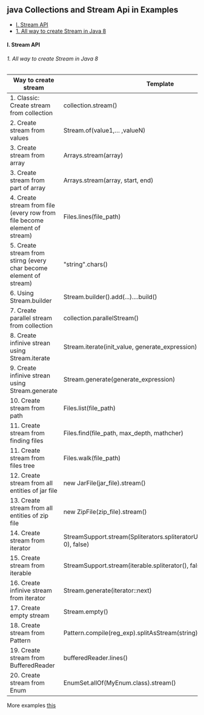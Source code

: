## java Collections and Stream Api in Examples 

- [I. Stream API](#i-stream-api)
- [1. All way to create Stream in Java 8](#1-all-way-to-create-stream-in-java-8)
  
#### I. Stream API

###### 1. All way to create Stream in Java 8

Way to create stream	 | 	Template	 | 	Example
-------------	 | 	-------------	 | 	-------------
1. Classic: Create stream from collection	 | 	collection.stream()	 | 	 Collection<String> collection = Arrays.asList("a1", "a2", "a3");  <br/>     Stream<String> streamFromCollection = collection.stream();
2. Create stream from values	 | 	Stream.of(value1,… ,valueN)	 | 	Stream<String> streamFromValues = Stream.of("a1", "a2", "a3");
3. Create stream from array	 | 	Arrays.stream(array)	 | 	String[] array = {"a1","a2","a3"};   <br/>         Stream<String> streamFromArrays = Arrays.stream(array);        
3. Create stream from part of array	 | 	Arrays.stream(array, start, end)	 | 	String[] array = {"a1","a2","a3"};<br/>              Stream<String> streamFromArrays = Arrays.stream(array, 1, 2);        
4. Create stream from file (every row from file become element of stream)	 | 	Files.lines(file_path)	 | 	Stream<String> streamFromFiles = Files.lines(Paths.get("file.txt"));
5. Create stream from stirng (every char become element of stream)	 | 	"string".chars()	 | 	IntStream streamFromString = "123".chars();
6. Using Stream.builder	 | 	Stream.builder().add(...)....build()	 | 	Stream.builder().add("a1").add("a2").add("a3").build();
7. Create parallel stream from collection	 | 	collection.parallelStream()	 | 	Stream<String> stream = collection.parallelStream();
8. Create infinive strean using Stream.iterate	 | 	Stream.iterate(init_value, generate_expression)	 | 	Stream<Integer> streamFromIterate = Stream.iterate(1, n -> n + 1);
9. Create infinive strean using Stream.generate	 | 	Stream.generate(generate_expression)	 | 	Stream<String> streamFromGenerate = Stream.generate(() -> "a1");
10. Create stream from path	 | 	Files.list(file_path)	 | 	Stream<Path> streamFromPath = Files.list(Paths.get(""));
11. Create stream from finding files	 | 	Files.find(file_path, max_depth, mathcher)	 | 	Stream<Path> streamFromFind = Files.find(Paths.get(""), 10, (p,a) -> true);
11. Create stream from files tree	 | 	Files.walk(file_path)	 |         Stream<Path> streamFromFileTree = Files.walk(Paths.get(""));
12. Create stream from all entities of jar file	 | 	new JarFile(jar_file).stream()	 | 	…
13. Create stream from all entities of zip file	 | 	new ZipFile(zip_file).stream()	 | 	…
14. Create stream from iterator	 | StreamSupport.stream(Spliterators.spliteratorUnknownSize(iterator, 0), false) | 	...
15. Create stream from iterable	 | 	StreamSupport.stream(iterable.spliterator(), false) | 	…
16. Create infinive stream from iterator	 | 	Stream.generate(iterator::next) | 	…
17. Create empty stream  | 	Stream.empty() |  Stream<String> streamEmpty = Stream.empty();
18. Create stream from Pattern  | 	Pattern.compile(reg_exp).splitAsStream(string) |  Stream<String> streamFromPattern = Pattern.compile(":").splitAsStream("a1:a2:a3");
19. Create stream from BufferedReader  | 	bufferedReader.lines() |  Stream<String> streamFromBufferedReader = bufferedReader.lines();
20. Create stream from Enum  | 	EnumSet.allOf(MyEnum.class).stream() | Stream<MyEnum> streamFromEnum = EnumSet.allOf(MyEnum.class).stream();

More examples [this](https://github.com/Vedenin/java_in_examples/blob/master/src/com/github/vedenin/eng/stream_api/BuildTests.java)

